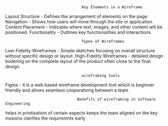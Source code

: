                                      Key Elements in a Wireframe
Layout Structure - Defines the arrangement of elements on the page.
Navigation - Shows how users will move through the site or application.
Content Placement - Indicates where text, images, and other content will be positioned.
Functionality - Outlines key functionalities and interactions.
                    
                                      Types of Wireframes
Low-Fidelity Wireframes - Simple sketches focusing on overall structure without specific design or layout.
High-Fidelity Wireframes - detailed design bodering on the complete layout of the product often close to the final design.

                                      wireframing tools
Figma -  it is a web based wireframe development tool which is beginner friendly and allows seamless cooperationg between a team 

                                    Benefits of wireframing in software Engineering
helps in priotisatioin of certain aspects
keeps the team aligned on the key mssions
clarifies the requiremnts early
